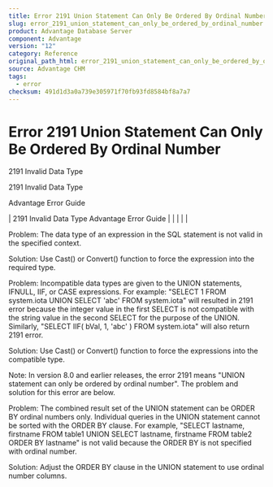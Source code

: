 ```yaml
---
title: Error 2191 Union Statement Can Only Be Ordered By Ordinal Number
slug: error_2191_union_statement_can_only_be_ordered_by_ordinal_number
product: Advantage Database Server
component: Advantage
version: "12"
category: Reference
original_path_html: error_2191_union_statement_can_only_be_ordered_by_ordinal_number.htm
source: Advantage CHM
tags:
  - error
checksum: 491d1d3a0a739e305971f70fb93fd8584bf8a7a7
---
```


# Error 2191 Union Statement Can Only Be Ordered By Ordinal Number

2191 Invalid Data Type

2191 Invalid Data Type

Advantage Error Guide

| 2191 Invalid Data Type  Advantage Error Guide |  |  |  |  |

Problem: The data type of an expression in the SQL statement is not valid in the specified context.

Solution: Use Cast() or Convert() function to force the expression into the required type.

Problem: Incompatible data types are given to the UNION statements, IFNULL, IIF, or CASE expressions. For example: "SELECT 1 FROM system.iota UNION SELECT 'abc' FROM system.iota" will resulted in 2191 error because the integer value in the first SELECT is not compatible with the string value in the second SELECT for the purpose of the UNION. Similarly, "SELECT IIF( bVal, 1, 'abc' ) FROM system.iota" will also return 2191 error.

Solution: Use Cast() or Convert() function to force the expressions into the compatible type.

Note: In version 8.0 and earlier releases, the error 2191 means "UNION statement can only be ordered by ordinal number". The problem and solution for this error are below.

Problem: The combined result set of the UNION statement can be ORDER BY ordinal numbers only. Individual queries in the UNION statement cannot be sorted with the ORDER BY clause. For example, "SELECT lastname, firstname FROM table1 UNION SELECT lastname, firstname FROM table2 ORDER BY lastname" is not valid because the ORDER BY is not specified with ordinal number.

Solution: Adjust the ORDER BY clause in the UNION statement to use ordinal number columns.
